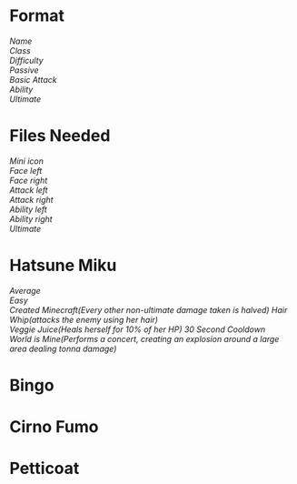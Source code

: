 # Format
 *Name*   
 *Class*  
 *Difficulty*  
 *Passive*  
 *Basic Attack*  
 *Ability*  
 *Ultimate*   
# Files Needed
*Mini icon*  
*Face left*  
*Face right*  
*Attack left*  
*Attack right*  
*Ability left*  
*Ability right*  
*Ultimate*  

# Hatsune Miku
 *Average*  
 *Easy*  
 *Created Minecraft(Every other non-ultimate damage taken is halved)* 
 *Hair Whip(attacks the enemy using her hair)*  
 *Veggie Juice(Heals herself for 10% of her HP) 30 Second Cooldown*  
 *World is Mine(Performs a concert, creating an explosion around a large area dealing tonna damage)*   

# Bingo
# Cirno Fumo
# Petticoat
